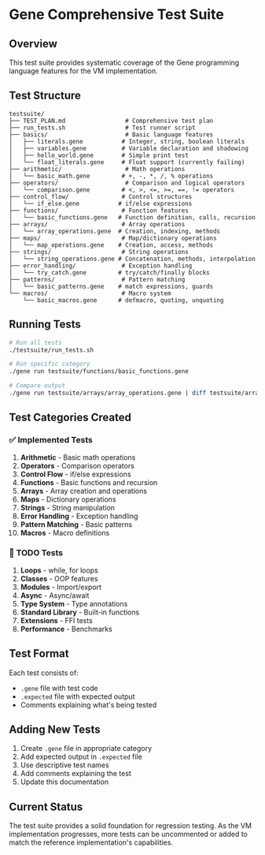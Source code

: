 # Gene Comprehensive Test Suite

## Overview

This test suite provides systematic coverage of the Gene programming language features for the VM implementation.

## Test Structure

```
testsuite/
├── TEST_PLAN.md                 # Comprehensive test plan
├── run_tests.sh                 # Test runner script
├── basics/                      # Basic language features
│   ├── literals.gene           # Integer, string, boolean literals
│   ├── variables.gene          # Variable declaration and shadowing
│   ├── hello_world.gene        # Simple print test
│   └── float_literals.gene     # Float support (currently failing)
├── arithmetic/                  # Math operations
│   └── basic_math.gene         # +, -, *, /, % operations
├── operators/                   # Comparison and logical operators
│   └── comparison.gene         # <, >, <=, >=, ==, != operators
├── control_flow/               # Control structures
│   └── if_else.gene           # if/else expressions
├── functions/                  # Function features
│   └── basic_functions.gene   # Function definition, calls, recursion
├── arrays/                     # Array operations
│   └── array_operations.gene  # Creation, indexing, methods
├── maps/                       # Map/dictionary operations
│   └── map_operations.gene    # Creation, access, methods
├── strings/                    # String operations
│   └── string_operations.gene # Concatenation, methods, interpolation
├── error_handling/             # Exception handling
│   └── try_catch.gene         # try/catch/finally blocks
├── patterns/                   # Pattern matching
│   └── basic_patterns.gene    # match expressions, guards
└── macros/                     # Macro system
    └── basic_macros.gene      # defmacro, quoting, unquoting
```

## Running Tests

```bash
# Run all tests
./testsuite/run_tests.sh

# Run specific category
./gene run testsuite/functions/basic_functions.gene

# Compare output
./gene run testsuite/arrays/array_operations.gene | diff testsuite/arrays/array_operations.expected -
```

## Test Categories Created

### ✅ Implemented Tests

1. **Arithmetic** - Basic math operations
2. **Operators** - Comparison operators
3. **Control Flow** - if/else expressions
4. **Functions** - Basic functions and recursion
5. **Arrays** - Array creation and operations
6. **Maps** - Dictionary operations
7. **Strings** - String manipulation
8. **Error Handling** - Exception handling
9. **Pattern Matching** - Basic patterns
10. **Macros** - Macro definitions

### 🚧 TODO Tests

1. **Loops** - while, for loops
2. **Classes** - OOP features
3. **Modules** - Import/export
4. **Async** - Async/await
5. **Type System** - Type annotations
6. **Standard Library** - Built-in functions
7. **Extensions** - FFI tests
8. **Performance** - Benchmarks

## Test Format

Each test consists of:
- `.gene` file with test code
- `.expected` file with expected output
- Comments explaining what's being tested

## Adding New Tests

1. Create `.gene` file in appropriate category
2. Add expected output in `.expected` file
3. Use descriptive test names
4. Add comments explaining the test
5. Update this documentation

## Current Status

The test suite provides a solid foundation for regression testing. As the VM implementation progresses, more tests can be uncommented or added to match the reference implementation's capabilities.
